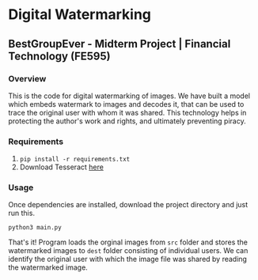 # Digital Watermarking 
## BestGroupEver - Midterm Project | Financial Technology (FE595)

### Overview
This is the code for digital watermarking of images. We have built a model which embeds watermark to images and decodes it, that can be used to trace the original user with whom it was shared. This technology helps in protecting the author's work and rights, and ultimately preventing piracy.

### Requirements
1. `pip install -r requirements.txt`
2. Download Tesseract [here](https://github.com/tesseract-ocr/tesseract/wiki/Downloads)

### Usage
Once dependencies are installed, download the project directory and just run this.

`python3 main.py`

That's it! Program loads the orginal images from `src` folder and stores the watermarked images to `dest` folder consisting of individual users. We can identify the original user with which the image file was shared by reading the watermarked image.
